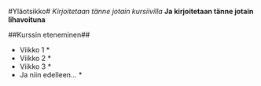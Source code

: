 #Yläotsikko#
*Kirjoitetaan tänne jotain kursiivilla*
**Ja kirjoitetaan tänne jotain lihavoituna**

##Kurssin eteneminen##
* Viikko 1 *
* Viikko 2 *
* Viikko 3 *
* Ja niin edelleen... *

